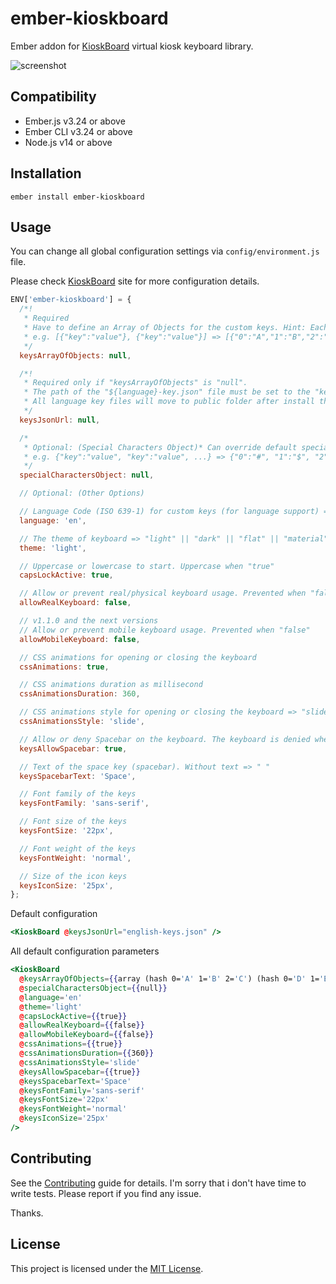 # ember-kioskboard

Ember addon for [KioskBoard](https://furcan.github.io/KioskBoard/) virtual kiosk keyboard library.

![screenshot](https://raw.githubusercontent.com/furcan/KioskBoard/master/docs/github-cover.png)

## Compatibility

* Ember.js v3.24 or above
* Ember CLI v3.24 or above
* Node.js v14 or above


## Installation

```
ember install ember-kioskboard
```

## Usage

You can change all global configuration settings via `config/environment.js` file.

Please check [KioskBoard](https://furcan.github.io/KioskBoard/) site for more configuration details.

```javascript
ENV['ember-kioskboard'] = {
  /*!
   * Required
   * Have to define an Array of Objects for the custom keys. Hint: Each object creates a row element (HTML) on the keyboard.
   * e.g. [{"key":"value"}, {"key":"value"}] => [{"0":"A","1":"B","2":"C"}, {"0":"D","1":"E","2":"F"}]
   */
  keysArrayOfObjects: null,

  /*!
   * Required only if "keysArrayOfObjects" is "null".
   * The path of the "${language}-key.json" file must be set to the "keysJsonUrl" option. (XMLHttpRequest to getting the keys from JSON file.)
   * All language key files will move to public folder after install this addon automatically. So you yan use the file like 'english-keys.json' etc.
   */
  keysJsonUrl: null,

  /*
   * Optional: (Special Characters Object)* Can override default special characters object with the new/custom one.
   * e.g. {"key":"value", "key":"value", ...} => {"0":"#", "1":"$", "2":"%", "3":"+", "4":"-", "5":"*"}
   */
  specialCharactersObject: null,

  // Optional: (Other Options)

  // Language Code (ISO 639-1) for custom keys (for language support) => e.g. "en" || "tr" || "es" || "de" || "fr" etc.
  language: 'en',

  // The theme of keyboard => "light" || "dark" || "flat" || "material" || "oldschool"
  theme: 'light',

  // Uppercase or lowercase to start. Uppercase when "true"
  capsLockActive: true,

  // Allow or prevent real/physical keyboard usage. Prevented when "false"
  allowRealKeyboard: false,

  // v1.1.0 and the next versions
  // Allow or prevent mobile keyboard usage. Prevented when "false"
  allowMobileKeyboard: false,

  // CSS animations for opening or closing the keyboard
  cssAnimations: true,

  // CSS animations duration as millisecond
  cssAnimationsDuration: 360,

  // CSS animations style for opening or closing the keyboard => "slide" || "fade"
  cssAnimationsStyle: 'slide',

  // Allow or deny Spacebar on the keyboard. The keyboard is denied when "false"
  keysAllowSpacebar: true,

  // Text of the space key (spacebar). Without text => " "
  keysSpacebarText: 'Space',

  // Font family of the keys
  keysFontFamily: 'sans-serif',

  // Font size of the keys
  keysFontSize: '22px',

  // Font weight of the keys
  keysFontWeight: 'normal',

  // Size of the icon keys
  keysIconSize: '25px',
};
```

Default configuration

```handlebars
<KioskBoard @keysJsonUrl="english-keys.json" />
```

All default configuration parameters

```handlebars
<KioskBoard
  @keysArrayOfObjects={{array (hash 0='A' 1='B' 2='C') (hash 0='D' 1='E' 2='F') (hash 0='G' 1='H' 2='I')}}
  @specialCharactersObject={{null}}
  @language='en'
  @theme='light'
  @capsLockActive={{true}}
  @allowRealKeyboard={{false}}
  @allowMobileKeyboard={{false}}
  @cssAnimations={{true}}
  @cssAnimationsDuration={{360}}
  @cssAnimationsStyle='slide'
  @keysAllowSpacebar={{true}}
  @keysSpacebarText='Space'
  @keysFontFamily='sans-serif'
  @keysFontSize='22px'
  @keysFontWeight='normal'
  @keysIconSize='25px'
/>
```

## Contributing

See the [Contributing](CONTRIBUTING.md) guide for details.
I'm sorry that i don't have time to write tests. Please report if you find any issue.

Thanks.

## License

This project is licensed under the [MIT License](LICENSE.md).
